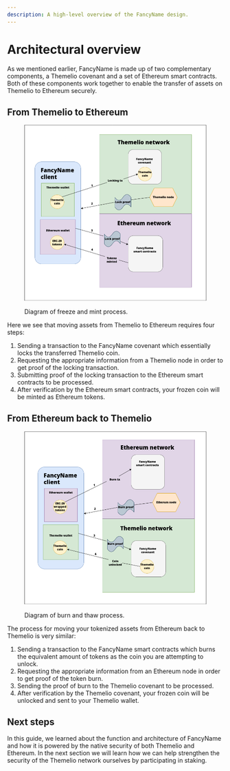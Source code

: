 ```yaml
---
description: A high-level overview of the FancyName design.
---
```


# Architectural overview

As we mentioned earlier, FancyName is made up of two complementary components, a Themelio covenant and a set of Ethereum smart contracts. Both of these components work together to enable the transfer of assets on Themelio to Ethereum securely.

## From Themelio to Ethereum

<figure><img src="../.gitbook/assets/bridge_lock.png" alt=""><figcaption><p>Diagram of freeze and mint process.</p></figcaption></figure>

Here we see that moving assets from Themelio to Ethereum requires four steps:

1. Sending a transaction to the FancyName covenant which essentially locks the transferred Themelio coin.
2. Requesting the appropriate information from a Themelio node in order to get proof of the locking transaction.
3. Submitting proof of the locking transaction to the Ethereum smart contracts to be processed.
4. After verification by the Ethereum smart contracts, your frozen coin will be minted as Ethereum tokens.

## From Ethereum back to Themelio

<figure><img src="../.gitbook/assets/bridge_unlock (1).png" alt=""><figcaption><p>Diagram of burn and thaw process.</p></figcaption></figure>

The process for moving your tokenized assets from Ethereum back to Themelio is very similar:

1. Sending a transaction to the FancyName smart contracts which burns the equivalent amount of tokens as the coin you are attempting to unlock.
2. Requesting the appropriate information from an Ethereum node in order to get proof of the token burn.
3. Sending the proof of burn to the Themelio covenant to be processed.
4. After verification by the Themelio covenant, your frozen coin will be unlocked and sent to your Themelio wallet.

## Next steps

In this guide, we learned about the function and architecture of FancyName and how it is powered by the native security of both Themelio and Ethereum. In the next section we will learn how we can help strengthen the security of the Themelio network ourselves by participating in staking.
